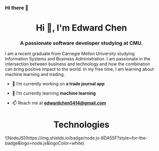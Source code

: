 ### Hi there 👋

<!--
**EdwardChen777/edwardchen777** is a ✨ _special_ ✨ repository because its `README.md` (this file) appears on your GitHub profile.

Here are some ideas to get you started:

- 🔭 I’m currently working on ...
- 🌱 I’m currently learning ...
- 👯 I’m looking to collaborate on ...
- 🤔 I’m looking for help with ...
- 💬 Ask me about ...
- 📫 How to reach me: ...
- 😄 Pronouns: ...
- ⚡ Fun fact: ...
-->

<h1 align="center">Hi 👋, I'm Edward Chen</h1>
<h3 align="center">A passionate software developer studying at CMU.</h3>
<p>I am a recent graduate from Carnegie Mellon University studying Information Systems and Business Administration. I am passionate in the intersection between business and technology and how the combination can bring positive impact to the world. In my free time, I am learning about machine learning and trading. </p>

- 🔭 I’m currently working on **a trade journal app**

- 🌱 I’m currently learning **machine learning**

- 📫 Reach me at **edwardchen5414@gmail.com**

<h1 align="center">Technologies</h1>
![NodeJS](https://img.shields.io/badge/node.js-6DA55F?style=for-the-badge&logo=node.js&logoColor=white)


